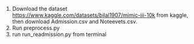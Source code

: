 1. Download the dataset https://www.kaggle.com/datasets/bilal1907/mimic-iii-10k from kaggle, then download Admission.csv and Noteevets.csv.
2. Run preprocess.py
3. run run_readmission.py from terminal
